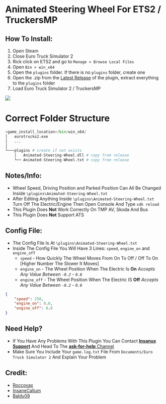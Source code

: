 # Animated Steering Wheel For ETS2 / TruckersMP

## How To Install:
1. Open Steam
2. Close Euro Truck Simulator 2
3. Rick click on ETS2 and go to `Manage > Browse Local Files` 
4. Open `Bin > win_x64`
5. Open the `plugins` folder.  If there is no `plugins` folder, create one
6. Open the .zip from the [Latest Release](https://github.com/Insanux-Mods/Animated-Steering-Wheel/releases/latest) of the plugin, extract everything to the `plugins` folder
7. Load Euro Truck Simulator 2 / TruckersMP

![](https://github.com/Insanux-Mods/Animated-Steering-Wheel/blob/main/install.gif)

# Correct Folder Structure
```python
<game_install_location>/bin/win_x64/
│   eurotrucks2.exe
│   ...
│
└───plugins # create if not exists
    │   Animated-Steering-Wheel.dll # copy from release
    └── Animated-Steering-Wheel.txt # copy from release
```

## Notes/Info:
- Wheel Speed, Driving Position and Parked Position Can All Be Changed Inside `\plugins\Animated-Steering-Wheel.txt`
- After Editing Anything Inside `\plugins\Animated-Steering-Wheel.txt` Turn Off The Electric/Engine Then Open Console And Type `sdk reload`
- This Plugin Does **Not** Work Correctly On TMP AV, Skoda And Bus
- This Plugin Does **Not** Support ATS

## Config File:
- The Config File Is At `\plugins\Animated-Steering-Wheel.txt`
- Inside The Config File You Will Have 3 Lines: `speed`, `engine_on` and `engine_off`
  - `speed` - How Quickly The Wheel Moves From On To Off / Off To On [Higher Number The Slower It Moves]
  - `engine_on` - The Wheel Position When The Electric Is **On** *Accepts Any Value Between `-0.2` - `0.8`*
  - `engine_off` - The Wheel Position When The Electric IS **Off** *Accepts Any Value Between `-0.2` - `0.8`*
```json
{
	"speed": 250,
	"engine_on": 0.0,
	"engine_off": 0.8
}
```
 
## Need Help?
- If You Have Any Problems With This Plugin You Can Contact [**Insanux Support**](https://discord.gg/insanux) And Head To The [**ask-for-help** Channel](https://discord.com/channels/737213060233822269/1032370614738100324)
- Make Sure You Include Your `game.log.txt` File From `Documents/Euro Truck Simulator 2` And Explain Your Problem

## Credit:
- [Roccovax](https://github.com/dariowouters)
- [InsaneCallum](https://github.com/Callum-Bell)
- [Baldy09](https://github.com/Baldywaldy09)
